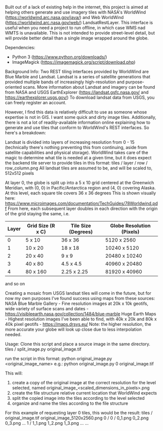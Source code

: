 Built out of a lack of existing help in the internet, this project is aimed at helping others generate and use imagery tiles with NASA's WorldWind (https://worldwind.arc.nasa.gov/java/) and Web WorldWind (https://worldwind.arc.nasa.gov/web/) LandsatRestLayer.
This interface is useful when you need a project to run offline, in which case WMS nad WMTS is unavailable. This is not intended to provide street-level detail, but will provide better detail than a single image wrapped around the globe.

Dependencies: 
- Python 3 (https://www.python.org/downloads/)
- ImageMagick (https://imagemagick.org/script/download.php)

Background Info:
Two REST tiling interfaces provided by WorldWind are Blue Marble and Landsat. Landsat is a series of satellite generations that provided multiple bands of increasingly high-resolution and purpose-oriented scans.
More information about Landsat and imagery can be found from NASA and USGS EarthExplorer (https://landsat.gsfc.nasa.gov/ and https://earthexplorer.usgs.gov/)
To download landsat data from USGS, you can freely register an account.

However, I find this data is relatively difficult to use as someone whose expertise is not in GIS. I want some quick and dirty image tiles. Additionally, there is not a lot of readily-available information online explaining how
to generate and use tiles that conform to WorldWind's REST interfaces. So here's a breakdown:

Landsat is divided into layers of increasing resolution from 0 - 15 (technically there's nothing preventing this from continuing, aside from satellite capabilities and physical storage). 
WorldWind takes care of the magic to determine what tile is needed at a given time, but it does expect the backend tile server to provide tiles in this format:
tiles / layer / row / row_column.png
All landsat tiles are assumed to be, and will be scaled to, 512x512 pixels

At layer 0, the globe is split up into a 5 x 10 grid centered at the Greenwich Meridian, with (0, 0) in Pacific/Antarctica region and (4, 0) covering Alaska. At this level, each square tile covers 36 x 36 degrees
This is shown visually here: https://www.microimages.com/documentation/TechGuides/78Worldwind.pdf
From here, each subsequent layer doubles in each direction with the origin of the grid staying the same, i.e.

| Layer | Grid Size (R x C) | Tile Size (Degrees) | Globe Resolution (Pixels) |
| ----- | ----------------- | ------------------- | ------------------------- |
|   0   |       5 x 10      |        36 x 36      |         5120 x 2560       |
|   1   |      10 x 20      |        18 x 18      |        10240 x 5120       |
|   2   |      20 x 40      |         9 x 9       |        20480 x 10240      |
|   3   |      40 x 80      |       4.5 x 4.5     |        40960 x 20480      |
|   4   |      80 x 160     |      2.25 x 2.25    |        81920 x 40960      |

and so on

Creating a mosaic from USGS landsat tiles will come in the future, but for now my own purposes I've found success using maps from these sources:
NASA Blue Marble Gallery - Fine resolution images at 20k x 10k geotifs, wide variety of surface scans and dates - https://visibleearth.nasa.gov/collection/1484/blue-marble 
Huge Earth Maps - Highest resolution images I've been able to find, with 40k x 20k and 80k x 40k pixel geotifs - https://maps.drsys.eu/ 
Note: the higher resolution, the more accurate your globe will look up close due to less interpolation needed.

Usage:
Clone this script and place a source image in the same directory.
tiles /
  split_image.py
  original_image.tif

run the script in this format: python original_image.py <layer> <original_image_name>
e.g.: python original_image.py 0 original_image.tif

This will:
1. create a copy of the original image at the correct resolution for the level selected, named original_image_<scaled_dimensions_in_pixels>.png
2. create the file structure relative current location that WorldWind expects
3. split the copied image into the tiles according to the level selected
4. organize and name the tiles according to the file structure
   
  For this example of requesting layer 0 tiles, this would be the result:
  tiles /
     original_image.tif
     original_image_5120x2560.png
     0 /
       0 /
         0_1.png
         0_2.png
         0_3.png
         ...
       1 /
         1_1.png
         1_2.png
         1_3.png
         ...
       ...
   
